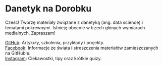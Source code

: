 # Danetyk na Dorobku

Cześć! Tworzę materiały związane z danetyką (ang. data science) i tematami pokrewnymi. Istnieję obecnie w trzech głónych wymiarach medialnych. Zapraszam!

[GitHub](https://github.com/piotrdzwiniel/DanetykNaDorobku): Artykuły, szkolenia, przykłady i projekty.  
[Facebook](https://www.facebook.com/profile.php?id=100084431709843): Informacje ze świata i streszczenia materiałów zamieszczanych na GitHubie.  
[Instagram](https://www.instagram.com/danetyknadorobku/): Ciekawostki, tipy oraz krótkie quizy.
